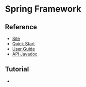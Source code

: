 # Spring Framework
## Reference
- [Site]()
- [Quick Start]()
- [User Guide]()
- [API Javadoc]()

## Tutorial
-

## 
